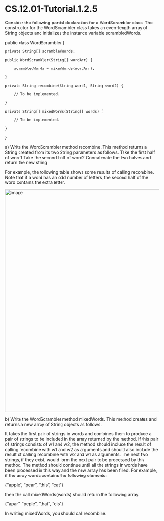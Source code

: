 # CS.12.01-Tutorial.1.2.5

Consider the following partial declaration for a WordScrambler class. The constructor for the WordScrambler class takes an even-length array of String objects and initializes the instance variable scrambledWords.

public class WordScrambler {

	private String[] scrambledWords;

	public WordScrambler(String[] wordArr) {
		
		scrambledWords = mixedWords(wordArr);
	
	}

	private String recombine(String word1, String word2) {

		// To be implemented.
  
	}

	private String[] mixedWords(String[] words) {
		
		// To be implemented.

	}

}


a) Write the WordScrambler method recombine. This method returns a String created from its two String parameters as follows.
Take the first half of word1
Take the second half of word2
Concatenate the two halves and return the new string

For example, the following table shows some results of calling recombine. Note that if a word has an odd number of letters, the second half of the word contains the extra letter. 

<img width="729" alt="image" src="https://github.com/techarenz/CS.12.01-Tutorial.1.2.5/assets/57818506/a9d139d8-a43f-4e52-846d-ff5bccf2dfb1">

b) Write the WordScrambler method mixedWords. This method creates and returns a new array of String objects as follows.

It takes the first pair of strings in words and combines them to produce a pair of strings to be included in the array returned by the method. If this pair of strings consists of w1 and w2, the method should include the result of calling recombine with w1 and w2 as arguments and should also include the result of calling recombine with w2 and w1 as arguments. The next two strings, if they exist, would form the next pair to be processed by this method. The method should continue until all the strings in words have been processed in this way and the new array has been filled. For example, if the array words contains the following elements:

{“apple”, “pear”, “this”, “cat”}

then the call mixedWords(words) should return the following array.

{“apar”, “peple”, “that”, “cis”}

In writing mixedWords, you should call recombine. 

